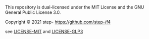 This repository is dual-licensed under the MIT License and the GNU General Public License 3.0.

Copyright © 2021 step- https://github.com/step-/f4

see [LICENSE-MIT](https://github.com/step-/f4/blob/master/LICENSE-MIT.md)
and [LICENSE-GLP3](https://github.com/step-/f4/blob/master/LICENSE-GPL3.md)


